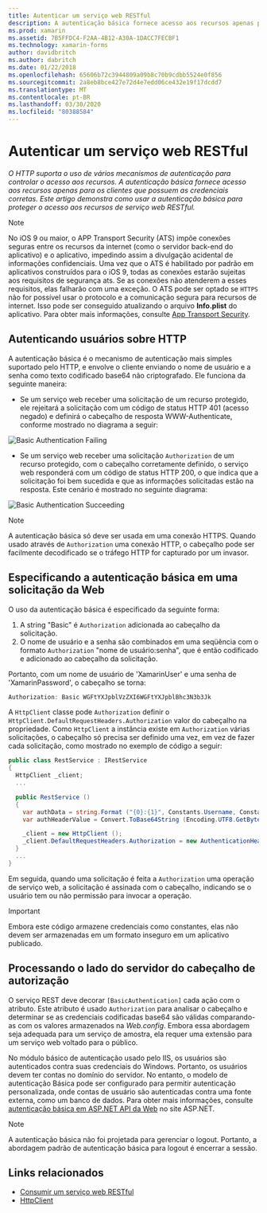 ```yaml
---
title: Autenticar um serviço web RESTful
description: A autenticação básica fornece acesso aos recursos apenas para os clientes que possuem as credenciais corretas. Este artigo explica como usar a autenticação básica para proteger o acesso aos recursos de serviçoweb RESTful.
ms.prod: xamarin
ms.assetid: 7B5FFDC4-F2AA-4B12-A30A-1DACC7FECBF1
ms.technology: xamarin-forms
author: davidbritch
ms.author: dabritch
ms.date: 01/22/2018
ms.openlocfilehash: 65606b72c3944809a09b8c70b9cdbb5524e0f856
ms.sourcegitcommit: 2a8eb8bce427e72d4e7edd06ce432e19f17dcdd7
ms.translationtype: MT
ms.contentlocale: pt-BR
ms.lasthandoff: 03/30/2020
ms.locfileid: "80388584"
---
```

# <a name="authenticate-a-restful-web-service"></a>Autenticar um serviço web RESTful

_O HTTP suporta o uso de vários mecanismos de autenticação para controlar o acesso aos recursos. A autenticação básica fornece acesso aos recursos apenas para os clientes que possuem as credenciais corretas. Este artigo demonstra como usar a autenticação básica para proteger o acesso aos recursos de serviço web RESTful._

> [!NOTE]
> No iOS 9 ou maior, o APP Transport Security (ATS) impõe conexões seguras entre os recursos da internet (como o servidor back-end do aplicativo) e o aplicativo, impedindo assim a divulgação acidental de informações confidenciais. Uma vez que o ATS é habilitado por padrão em aplicativos construídos para o iOS 9, todas as conexões estarão sujeitas aos requisitos de segurança ats. Se as conexões não atenderem a esses requisitos, elas falharão com uma exceção.
> O ATS pode ser optado se `HTTPS` não for possível usar o protocolo e a comunicação segura para recursos de internet. Isso pode ser conseguido atualizando o arquivo **Info.plist** do aplicativo. Para obter mais informações, consulte [App Transport Security](~/ios/app-fundamentals/ats.md).

## <a name="authenticating-users-over-http"></a>Autenticando usuários sobre HTTP

A autenticação básica é o mecanismo de autenticação mais simples suportado pelo HTTP, e envolve o cliente enviando o nome de usuário e a senha como texto codificado base64 não criptografado. Ele funciona da seguinte maneira:

- Se um serviço web receber uma solicitação de um recurso protegido, ele rejeitará a solicitação com um código de status HTTP 401 (acesso negado) e definirá o cabeçalho de resposta WWW-Authenticate, conforme mostrado no diagrama a seguir:

![](rest-images/basic-authentication-fail.png "Basic Authentication Failing")

- Se um serviço web receber uma solicitação `Authorization` de um recurso protegido, com o cabeçalho corretamente definido, o serviço web responderá com um código de status HTTP 200, o que indica que a solicitação foi bem sucedida e que as informações solicitadas estão na resposta. Este cenário é mostrado no seguinte diagrama:

![](rest-images/basic-authentication-success.png "Basic Authentication Succeeding")

> [!NOTE]
> A autenticação básica só deve ser usada em uma conexão HTTPS. Quando usado através de `Authorization` uma conexão HTTP, o cabeçalho pode ser facilmente decodificado se o tráfego HTTP for capturado por um invasor.

## <a name="specifying-basic-authentication-in-a-web-request"></a>Especificando a autenticação básica em uma solicitação da Web

O uso da autenticação básica é especificado da seguinte forma:

1. A string "Basic" é `Authorization` adicionada ao cabeçalho da solicitação.
1. O nome de usuário e a senha são combinados em uma seqüência com o formato `Authorization` "nome de usuário:senha", que é então codificado e adicionado ao cabeçalho da solicitação.

Portanto, com um nome de usuário de 'XamarinUser' e uma senha de 'XamarinPassword', o cabeçalho se torna:

```csharp
Authorization: Basic WGFtYXJpblVzZXI6WGFtYXJpblBhc3N3b3Jk
```

A `HttpClient` classe pode `Authorization` definir o `HttpClient.DefaultRequestHeaders.Authorization` valor do cabeçalho na propriedade. Como `HttpClient` a instância existe em `Authorization` várias solicitações, o cabeçalho só precisa ser definido uma vez, em vez de fazer cada solicitação, como mostrado no exemplo de código a seguir:

```csharp
public class RestService : IRestService
{
  HttpClient _client;
  ...

  public RestService ()
  {
    var authData = string.Format ("{0}:{1}", Constants.Username, Constants.Password);
    var authHeaderValue = Convert.ToBase64String (Encoding.UTF8.GetBytes (authData));

    _client = new HttpClient ();
    _client.DefaultRequestHeaders.Authorization = new AuthenticationHeaderValue ("Basic", authHeaderValue);
  }
  ...
}
```

Em seguida, quando uma solicitação é feita a `Authorization` uma operação de serviço web, a solicitação é assinada com o cabeçalho, indicando se o usuário tem ou não permissão para invocar a operação.

> [!IMPORTANT]
> Embora este código armazene credenciais como constantes, elas não devem ser armazenadas em um formato inseguro em um aplicativo publicado.

## <a name="processing-the-authorization-header-server-side"></a>Processando o lado do servidor do cabeçalho de autorização

O serviço REST deve decorar `[BasicAuthentication]` cada ação com o atributo. Este atributo é usado `Authorization` para analisar o cabeçalho e determinar se as credenciais codificadas base64 são válidas comparando-as com os valores armazenados na *Web.config*. Embora essa abordagem seja adequada para um serviço de amostra, ela requer uma extensão para um serviço web voltado para o público.

No módulo básico de autenticação usado pelo IIS, os usuários são autenticados contra suas credenciais do Windows. Portanto, os usuários devem ter contas no domínio do servidor. No entanto, o modelo de autenticação Básica pode ser configurado para permitir autenticação personalizada, onde contas de usuário são autenticadas contra uma fonte externa, como um banco de dados. Para obter mais informações, consulte [autenticação básica em ASP.NET API da Web](https://www.asp.net/web-api/overview/security/basic-authentication) no site ASP.NET.

> [!NOTE]
> A autenticação básica não foi projetada para gerenciar o logout. Portanto, a abordagem padrão de autenticação básica para logout é encerrar a sessão.

## <a name="related-links"></a>Links relacionados

- [Consumir um serviço web RESTful](~/xamarin-forms/data-cloud/web-services/rest.md)
- [HttpClient](https://msdn.microsoft.com/library/system.net.http.httpclient(v=vs.110).aspx)
